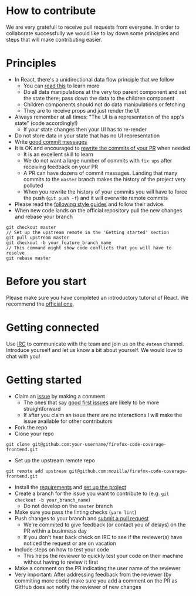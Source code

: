 # How to contribute
We are very gratefull to receive pull requests from everyone. In order to collaborate successfully
we would like to lay down some principles and steps that will make contributing easier.

# Principles

* In React, there's a unidirectional data flow principle that we follow
  * You can [read this](https://open.bekk.no/easier-reasoning-with-unidirectional-dataflow-and-immutable-data) to learn more
  * Do all data manipulations at the very top parent component and set the state there; pass down the data to the children component
  * Children components should not do data manipulations or fetching
  * They are to receive props and just render the UI
* Always remember at all times: "The UI is a representation of the app's state" (code accordingly!)
  * If your state changes then your UI has to re-render
* Do not store data in your state that has no UI representation
* Write [good commit messages](https://github.com/erlang/otp/wiki/writing-good-commit-messages)
* It is OK and encouraged to [rewrite the commits of your PR](https://www.atlassian.com/git/tutorials/rewriting-history/git-rebase) when needed
  * It is an excellent skill to learn
  * We do not want a large number of commits with ```fix ups``` after receiving feedback on your PR
  * A PR can have dozens of commit messages. Landing that many commits to the `master` branch makes the history of the project very polluted
  * When you rewrite the history of your commits you will have to force the push (`git push -f`) and it will overwrite remote commits
* Please read the [following style guides](https://udacity.github.io/frontend-nanodegree-styleguide/) and follow their advice.
* When new code lands on the official repository pull the new changes and rebase your branch
```
git checkout master
// Set up the upstream remote in the 'Getting started' section
git pull upstream master 
git checkout -b your_feature_branch_name
// This command might show code conflicts that you will have to resolve
git rebase master
```

# Before you start
Please make sure you have completed an introductory tutorial of React.
We recommend the [official one](https://reactjs.org/tutorial/tutorial.html).

# Getting connected
Use [IRC](https://wiki.mozilla.org/IRC) to communicate with the team and join us on the ```#ateam``` channel.
Introduce yourself and let us know a bit about yourself. We would love to chat with you!

# Getting started

* Claim an [issue](https://github.com/mozilla/firefox-code-coverage-frontend/issues) by making a comment
  * The ones that say [good first issues](https://github.com/mozilla/firefox-code-coverage-frontend/issues?q=is%3Aissue+is%3Aopen+label%3A%22good+first+issue%22) are likely to be more straightforward
  * If after you claim an issue there are no interactions I will make the issue available for other contributors
* Fork the repo
* Clone your repo
```
git clone git@github.com:your-username/firefox-code-coverage-frontend.git
```
* Set up the upstream remote repo
```
git remote add upstream git@github.com:mozilla/firefox-code-coverage-frontend.git
```
* Install the [requirements](https://github.com/mozilla/firefox-code-coverage-frontend/blob/master/README.md#requirements) and
[set up the project](https://github.com/mozilla/firefox-code-coverage-frontend/blob/master/README.md#set-up)
* Create a branch for the issue you want to contribute to (e.g. `git checkout -b your_branch_name`)
  * Do not develop on the `master` branch
* Make sure you pass the linting checks (`yarn lint`)
* Push changes to your branch and [submit a pull request](https://github.com/thoughtbot/factory_bot_rails/compare/)
  * We're commited to give feedback (or contact you of delays) on the PR within a businness day
  * If you don't hear back check on IRC to see if the reviewer(s) have noticed the request or are on vacation
* Include steps on how to test your code
  * This helps the reviewer to quickly test your code on their machine without having to review it first
* Make a comment on the PR indicating the user name of the reviewer
* Very important: After addressing feedback from the reviewer (by commiting more code) make sure you add a comment on the PR as GitHub does `not` notify the reviewer of new changes
